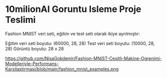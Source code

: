 # 10milionAI Goruntu Isleme Proje Teslimi


Fashion MNIST veri seti, eğitim ve test seti olarak ikiye ayrılmıştır:

Eğitim veri seti boyutu: (60000, 28, 28)
Test veri seti boyutu: (10000, 28, 28)
Görüntü boyutu: 28 x 28


https://github.com/NisaGokdemir/Fashion-MNIST-Cesitli-Makine-Ogrenimi-Modelleriyle-Performans-Karsilastirmasi/blob/main/fashion_mnist_examples.png
